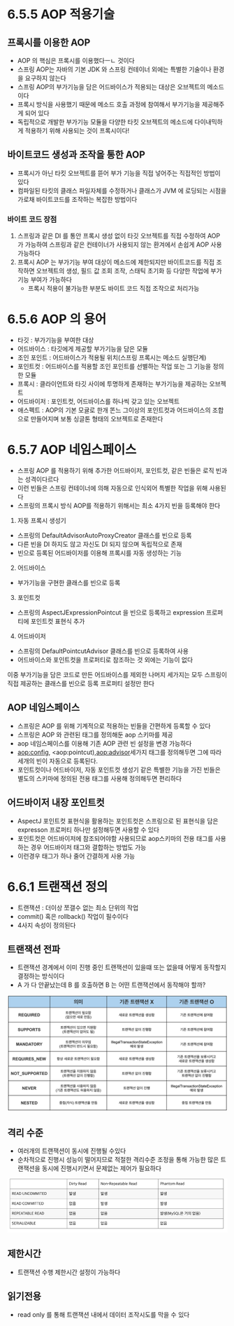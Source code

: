 # 6.5.5 AOP 적용기술
## 프록시를 이용한 AOP
- AOP 의 핵심은 프록시를 이용했다ㅡㄴ 것이다
- 스프링 AOP는 자바의 기본 JDK 와 스프링 컨테이너 외에는 특별한 기술이나 환경을 요구하지 않는다
- 스프링 AOP의 부가기능을 담은 어드바이스가 적용되는 대상은 오브젝트의 메소드이다
- 프록시 방식을 사용했기 때문에 메소드 호출 과정에 참여해서 부가기능을 제공해주게 되어 있다
- 독립적으로 개발한 부가기능 모듈을 다양한 타킷 오브젝트의 메소드에 다이내믹하게 적용하기 위해 사용되는 것이 프록시이다!

## 바이트코드 생성과 조작을 통한 AOP
- 프록시가 아닌 타킷 오브젝트를 뜯어 부가 기능을 직접 넣어주는 직접적인 방법이 있다
- 컴파일된 타킷의 클래스 파일자체를 수정하거나 클래스가 JVM 에 로딩되는 시점을 가로채 바이트코드를 조작하는 복잡한 방법이다

### 바이트 코드 장점
1. 스프링과 같은 DI 를 통안 프록시 생성 없이 타깃 오브젝트를 직접 수정하여 AOP 가 가능하여 스프링과 같은 컨테이너가 사용되지 않는 환겨에서 손쉽게 AOP 사용가능하다
2. 프록시 AOP 는 부가기능 부여 대상이 메소드에 제한되지만 바이트코드를 직접 조작하면 오브젝트의 생성, 필드 값 조회 조작, 스태틱 초기화 등 다양한 작업에 부가기능 부여가 가능하다
   - 프록시 적용이 불가능한 부분도 바이트 코드 직접 조작으로 처리가능

# 6.5.6 AOP 의 용어
- 타깃 : 부가기능을 부여한 대상
- 어드바이스 : 타깃에게 제공할 부가기능을 담은 모듈
- 조인 포인트 : 어드바이스가 적용될 위치(스프링 프록시는 메소드 실행단계)
- 포인트컷 : 어드바이스를 적용할 조인 포인트를 선별하는 작업 또는 그 기능을 정의한 모듈
- 프록시 : 클라이언트와 타깃 사이에 투명하게 존재하는 부가기능을 제공하는 오브젝트
- 어드바이저 : 포인트컷, 어드바이스를 하나씩 갖고 있는 오브젝트
- 애스펙트 : AOP의 기본 모귤로 한개 똔느 그이상의 포인트컷과 어드바이스의 조합으로 만들어지며 보통 싱글톤 형태의 오브젝트로 존재한다


# 6.5.7 AOP 네임스페이스
- 스프링 AOP 를 적용하기 위해 추가한 어드바이저, 포인트컷, 같은 빈들은 로직 빈과는 성격이다르다
- 이런 빈들은 스프링 컨테이너에 의해 자동으로 인식외어 특별한 작업을 위해 사용된다
- 스프링의 프록시 방식 AOP를 적용하기 위해서는 최소 4가지 빈을 등록해야 한다
1. 자동 프록시 생성기
- 스프링의 DefaultAdvisorAutoProxyCreator 클래스를 빈으로 등록
- 다른 빈을 DI 하지도 않고 자신도 DI 되지 않으며 독립적으로 존재
- 빈으로 등록된 어드바이저를 이용해 프록시를 자동 생성하는 기능
2. 어드바이스
- 부가기능을 구현한 클래스를 빈으로 등록
3. 포인트컷
- 스프링의 AspectJExpressionPointcut 을 빈으로 등록하고 expression 프로퍼티에 포인트컷 표현식 추가
4. 어드바이저
- 스프링의 DefaultPointcutAdvisor 클래스를 빈으로 등록하여 사용
- 어드바이스와 포인트컷을 프로퍼티로 참조하는 것 외에는 기능이 없다

이중 부가기능을 담은 코드로 만든 어드바이스를 제외한 나머지 세가지는 모두 스프링이 직접 제공하는 클래스를 빈으로 등록 프로퍼티 설정만 한다


## AOP 네임스페이스
- 스프링은 AOP 를 위해 기계적으로 적용하는 빈들을 간편하게 등록할 수 있다
- 스프링은 AOP 와 관련된 태그를 정의해둔 aop 스키마를 제공
- aop 네임스페이스를 이용해 기존 AOP 관련 빈 설정을 변경 가능하다
- <aop:config>, <aop:pointcut),<aop:advisor>세가지 태그를 정의해두면 그에 따라 세개의 빈이 자동으로 등록된다.
- 포인트컷이나 어드바이저, 자동 포인트컷 생성기 같은 특별한 기능을 가진 빈들은 별도의 스키마에 정의된 전용 태그를 사용해 정의해두면 편리하다

## 어드바이저 내장 포인트컷
- AspectJ 포인트컷 표현식을 활용하는 포인트컷은 스프링으로 된 표현식을 담은 expresson 프로퍼티 하나만 설정해두면 사용할 수 있다
- 포인트컷은 어드바이저에 참조되어야함 사용되므로 aop스키마의 전용 태그를 사용하는 경우 어드바이저 태그와 결합하는 방법도 가능
- 이런경우 태그가 하나 줄어 간결하게 사용 가능

# 6.6.1 트랜잭션 정의
- 트랜잭션 : 더이상 쪼갤수 없는 최소 단위의 작업
- commit() 혹은 rollback() 작업이 필수이다
- 4사지 속성이 정의된다
## 트랜잭션 전파
- 트랜잭션 경계에서 이미 진행 중인 트랜잭션이 있을떄 또는 없을때 어떻게 동작할지 결정하는 방식이다
- A 가 다 안끝났는데 B 를 호출하면 B 는 어떤 트랜잭션에서 동작해야 할까?

![img.png](../img/655_1.png)

## 격리 수준
- 여러개의 트랜잭션이 동시에 진행될 수있다
- 순차적으로 진행시 성능이 떨어지므로 적절한 격리수준 조정을 통해 가능한 많은 트랜잭션을 동시에 진행시키면서 문제없는 제어가 필요하다

![img_1.png](../img/655_2.png)

## 제한시간
- 트랜잭션 수행 제한시간 설정이 가능하다

## 읽기전용
- read only 를 통해 트랜잭션 내에서 데이터 조작시도를 막을 수 있다